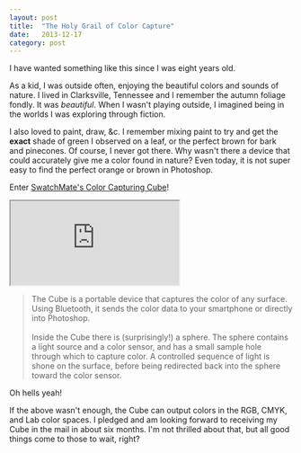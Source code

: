 ```yaml
---
layout: post
title:  "The Holy Grail of Color Capture"
date:   2013-12-17
category: post
---
```


I have wanted something like this since I was eight years old.

As a kid, I was outside often, enjoying the beautiful colors and sounds of nature. I lived in Clarksville, Tennessee and I remember the autumn foliage fondly. It was <em>beautiful</em>. When I wasn't playing outside, I imagined being in the worlds I was exploring through fiction.

I also loved to paint, draw, &amp;c. I remember mixing paint to try and get the <strong>exact</strong> shade of green I observed on a leaf, or the perfect brown for bark and pinecones. Of course, I never got there. Why wasn't there a device that could accurately give me a color found in nature? Even today, it is not super easy to find the perfect orange or brown in Photoshop.

Enter <a href="http://www.kickstarter.com/projects/657220568/swatchmate-color-capturing-cube">SwatchMate's Color Capturing Cube</a>!

<div class="video-container">
	<iframe src="http://www.kickstarter.com/projects/657220568/swatchmate-color-capturing-cube/widget/video.html"></iframe>
</div>

<blockquote>
	The Cube is a portable device that captures the color of any surface. Using Bluetooth, it sends the color data to your smartphone or directly into Photoshop.<br/><br/>Inside the Cube there is (surprisingly!) a sphere. The sphere contains a light source and a color sensor, and has a small sample hole through which to capture color. A controlled sequence of light is shone on the surface, before being redirected back into the sphere toward the color sensor.
</blockquote>

Oh hells yeah!

If the above wasn't enough, the Cube can output colors in the RGB, CMYK, and Lab color spaces. I pledged and am looking forward to receiving my Cube in the mail in about six months. I'm not thrilled about that, but all good things come to those to wait, right?
